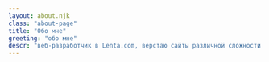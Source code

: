 ```yaml
---
layout: about.njk
class: "about-page"
title: "Обо мне"
greeting: "обо мне"
descr: "веб-разработчик в Lenta.com, верстаю сайты различной сложности. Живу в СПб. Веду Youtube-канал и могу научить верстке с нуля"
---
```

